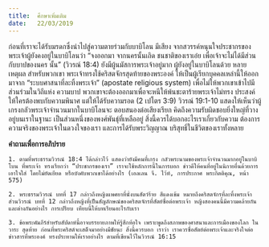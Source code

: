 ```yaml
---
title:  ศึกษาเพิ่มเติม
date:   22/03/2019
---
```


ก่อนที่เราจะได้รับมรดกซึ่งนำไปสู่ความตายร่วมกับบาบิโลน มีเสียง จากสวรรค์หนุนใจประชากรของพระเจ้าผู้ยังคงอยู่ในบาบิโลนว่า “จงออกมา จากนครนั้นเถิด ชนชาติของเราเอ๋ย เพื่อเจ้าจะไม่ได้มีส่วนกับบาปของนคร นั้น” (วิวรณ์ 18:4) ยังมีผู้นมัสการพระเจ้าอยู่มาก ผู้ยังอยู่ในบาบิโลนด้วย หลายเหตุผล สำหรับพวกเขา พระเจ้าทรงใช้คริสตจักรสุดท้ายของพระองค์ ให้เป็นผู้เรียกบุคคลเหล่านี้ให้ออกมาจาก “ระบบศาสนาที่ละทิ้งพระเจ้า” (apostate religious system) เพื่อไม่ให้พวกเขาเข้าไปมีส่วนร่วมในวิถีแห่ง ความบาป พวกเขาจะต้องออกมาเพื่อจะหนีให้พ้นชะตาร้ายพระเจ้าไม่ทรง ประสงค์ให้ใครต้องพบกับความพินาศ แต่ให้ได้รับความรอด (2 เปโตร 3:9) วิวรณ์ 19:1-10 แสดงให้เห็นว่าผู้เกรงกลัวพระเจ้าจำนวนมากในบาบิโลนจะ ตอบสนองต่อเสียงเรียก คิดถึงความรับผิดชอบยิ่งใหญ่ที่วางอยู่บนเราในฐานะ เป็นส่วนหนึ่งของพงศ์พันธุ์ที่เหลืออยู่ สิ่งนี้ควรได้บอกอะไรเราเกี่ยวกับความ ต้องการความจริงของพระเจ้าในดวงใจของเรา และการได้รับพระวิญญาณ บริสุทธิ์ในชีวิตของเราทั้งหลาย

**คำถามเพื่อการอภิปราย**

`1. ตามที่พระธรรมวิวรณ์ 18:4 ได้กล่าวไว้ แสดงว่ายังมีคนที่เกรง กลัวพระนามของพระเจ้าจำนวนมากอยู่ในบาบิโบน ที่พระเจ้า ทรงเรียกว่า “ประชากรของเรา” เราจะใช้หลักการนี้ในการบอก ข่าวดีให้คนที่อยู่ในนิกายอื่นด้วยการเอาใจใส่ โดยไม่ยัดเยียด หรือบังคับพวกเขาได้อย่างไร (เอลเลน จี. ไว้ท์, การประกาศ พระกิตติคุณ, หน้า 575)`

`2. พระธรรมวิวรณ์ บทที่ 17 กล่าวถึงหญิงแพศยาที่นั่งบนสัตว์ร้าย สีแดงเข้ม หมายถึงคริสตจักรที่ละทิ้งพระเจ้า ส่วนวิวรณ์ บทที่ 12 กล่าวถึงหญิงที่เป็นสัญลักษณ์ของคริสตจักรที่สัตย์ซื่อต่อพระเจ้า หญิงสองคนนี้มีความคล้ายกัน และต่างกันอย่างไร การเปรียบ เทียบนี้ให้บทเรียนอะไรกับเรา`

`3. ข้อพระคัมภีร์สำหรับสัปดาห์นี้อาจบรรยายภาพให้รู้สึกท้อใจ เพราะพูดถึงสภาพของศาสนาและการเมืองของโลก ในวาระ สุดท้าย ก่อนที่พระคริสต์จะเสด็จมาอย่างมีชัยนะ สิ่งนี้ควรบอก เราว่า เราควรซื่อสัตย์ต่อพระเจ้าและจริงใจต่อข่าวสารที่พระองค์ ทรงประทานให้เราอย่างไร ตามที่เขียนไว้ในวิวรณ์ 16:15`